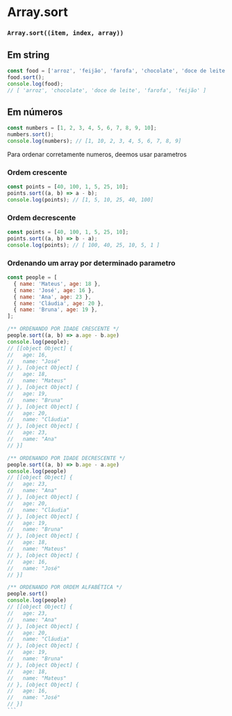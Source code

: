 # Array.sort
### `Array.sort((item, index, array))`
## Em string 
```javascript
const food = ['arroz', 'feijão', 'farofa', 'chocolate', 'doce de leite'];
food.sort();
console.log(food);
// [ 'arroz', 'chocolate', 'doce de leite', 'farofa', 'feijão' ]
```

## Em números
```javascript
const numbers = [1, 2, 3, 4, 5, 6, 7, 8, 9, 10];
numbers.sort();
console.log(numbers); // [1, 10, 2, 3, 4, 5, 6, 7, 8, 9]
```

Para ordenar corretamente numeros, deemos usar parametros
### Ordem crescente
```javascript
const points = [40, 100, 1, 5, 25, 10];
points.sort((a, b) => a - b);
console.log(points); // [1, 5, 10, 25, 40, 100]
```


### Ordem decrescente
```javascript
const points = [40, 100, 1, 5, 25, 10];
points.sort((a, b) => b - a);
console.log(points); // [ 100, 40, 25, 10, 5, 1 ]
```



### Ordenando um array por determinado parametro
````javascript
const people = [
  { name: 'Mateus', age: 18 },
  { name: 'José', age: 16 },
  { name: 'Ana', age: 23 },
  { name: 'Cláudia', age: 20 },
  { name: 'Bruna', age: 19 },
];

/** ORDENANDO POR IDADE CRESCENTE */
people.sort((a, b) => a.age - b.age)
console.log(people);
// [[object Object] {
//   age: 16,
//   name: "José"
// }, [object Object] {
//   age: 18,
//   name: "Mateus"
// }, [object Object] {
//   age: 19,
//   name: "Bruna"
// }, [object Object] {
//   age: 20,
//   name: "Cláudia"
// }, [object Object] {
//   age: 23,
//   name: "Ana"
// }]

/** ORDENANDO POR IDADE DECRESCENTE */
people.sort((a, b) => b.age - a.age)
console.log(people)
// [[object Object] {
//   age: 23,
//   name: "Ana"
// }, [object Object] {
//   age: 20,
//   name: "Cláudia"
// }, [object Object] {
//   age: 19,
//   name: "Bruna"
// }, [object Object] {
//   age: 18,
//   name: "Mateus"
// }, [object Object] {
//   age: 16,
//   name: "José"
// }]

/** ORDENANDO POR ORDEM ALFABÉTICA */
people.sort()
console.log(people)
// [[object Object] {
//   age: 23,
//   name: "Ana"
// }, [object Object] {
//   age: 20,
//   name: "Cláudia"
// }, [object Object] {
//   age: 19,
//   name: "Bruna"
// }, [object Object] {
//   age: 18,
//   name: "Mateus"
// }, [object Object] {
//   age: 16,
//   name: "José"
// }]
```

